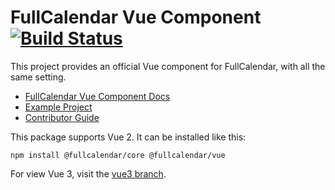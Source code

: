 
# FullCalendar Vue Component [![Build Status](https://travis-ci.com/fullcalendar/fullcalendar-vue.svg?branch=master)](https://travis-ci.com/fullcalendar/fullcalendar-vue)

This project provides an official Vue component for FullCalendar, with all the same setting.

- [FullCalendar Vue Component Docs](https://fullcalendar.io/docs/vue)
- [Example Project](https://github.com/fullcalendar/fullcalendar-example-projects/tree/master/vue)
- [Contributor Guide](CONTRIBUTORS.md)

This package supports Vue 2. It can be installed like this:

```
npm install @fullcalendar/core @fullcalendar/vue
```

For view Vue 3, visit the [vue3 branch](https://github.com/fullcalendar/fullcalendar-vue/tree/vue3).
